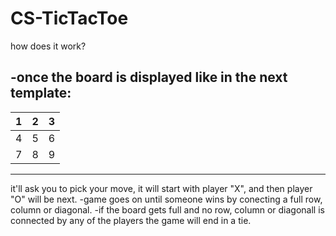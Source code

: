 # CS-TicTacToe

how does it work?

-once the board is displayed like in the next template:
-------------
| 1 | 2 | 3 |
|---|---|---|
| 4 | 5 | 6 |
| 7 | 8 | 9 |
-------------
  it'll ask you to pick your move, it will start with player "X", and then player "O" will be next.
  -game goes on until someone wins by conecting a full row, column or diagonal.
  -if the board gets full and no row, column or diagonall is connected by any of the players the game will end in a tie.
